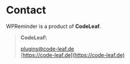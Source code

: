 # Contact

WPReminder is a product of **CodeLeaf**.

> **CodeLeaf**\
> 
> [plugins@code-leaf.de](mailto:plugins@code-leaf.de)\
> [https://code-leaf.de](https://code-leaf.de)
